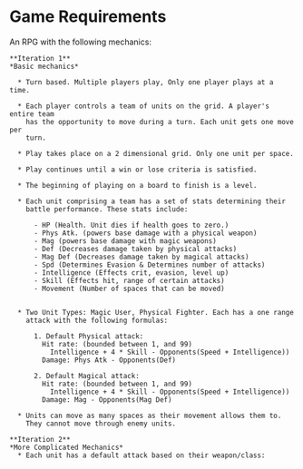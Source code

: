 # Game Requirements

  An RPG with the following mechanics:

    **Iteration 1**
    *Basic mechanics*

      * Turn based. Multiple players play, Only one player plays at a time.

      * Each player controls a team of units on the grid. A player's entire team
        has the opportunity to move during a turn. Each unit gets one move per
        turn.

      * Play takes place on a 2 dimensional grid. Only one unit per space.

      * Play continues until a win or lose criteria is satisfied.

      * The beginning of playing on a board to finish is a level.

      * Each unit comprising a team has a set of stats determining their
        battle performance. These stats include:

          - HP (Health. Unit dies if health goes to zero.)
          - Phys Atk. (powers base damage with a physical weapon)
          - Mag (powers base damage with magic weapons)
          - Def (Decreases damage taken by physical attacks)
          - Mag Def (Decreases damage taken by magical attacks)
          - Spd (Determines Evasion & Determines number of attacks)
          - Intelligence (Effects crit, evasion, level up)
          - Skill (Effects hit, range of certain attacks)
          - Movement (Number of spaces that can be moved)


      * Two Unit Types: Magic User, Physical Fighter. Each has a one range
        attack with the following formulas:

          1. Default Physical attack:
            Hit rate: (bounded between 1, and 99)
              Intelligence + 4 * Skill - Opponents(Speed + Intelligence))
            Damage: Phys Atk - Opponents(Def)

          2. Default Magical attack:
            Hit rate: (bounded between 1, and 99)
              Intelligence + 4 * Skill - Opponents(Speed + Intelligence))
            Damage: Mag - Opponents(Mag Def)

      * Units can move as many spaces as their movement allows them to.
        They cannot move through enemy units.

    **Iteration 2**
    *More Complicated Mechanics*
      * Each unit has a default attack based on their weapon/class:
